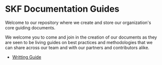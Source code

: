 # SKF Documentation Guides

Welcome to our repository where we create and store our organization's core guiding documents.

We welcome you to come and join in the creation of our documents as they are seen to be living guides on best practices and methodologies that we can share across our team and with our partners and contributors alike.


- [Writting Guide](./writting%20guides/README.md)